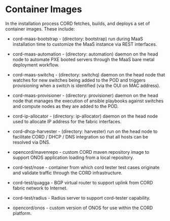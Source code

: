 # Container Images

In the installation process CORD fetches, builds, and deploys a set of
container images.  These include:

* cord-maas-bootstrap - (directory: bootstrap) run during MaaS installation
  time to customize the MaaS instance via REST interfaces.

* cord-maas-automation - (directory: automation) daemon on the head node to
  automate PXE booted servers through the MaaS bare metal deployment workflow.

* cord-maas-switchq - (directory: switchq) daemon on the head node that watches
  for new switches being added to the POD and triggers provisioning when a
  switch is identified (via the OUI on MAC address).

* cord-maas-provisioner - (directory: provisioner) daemon on the head node that
  manages the execution of ansible playbooks against switches and compute nodes
  as they are added to the POD.

* cord-ip-allocator - (directory: ip-allocator) daemon on the head node used to
  allocate IP address for the fabric interfaces.

* cord-dhcp-harvester - (directory: harvester) run on the head node to
  facilitate CORD / DHCP / DNS integration so that all hosts can be resolved
  via DNS.

* opencord/mavenrepo - custom CORD maven repository image to support ONOS
  application loading from a local repository.

* cord-test/nose - container from which cord tester test cases originate and
  validate traffic through the CORD infrastructure.

* cord-test/quagga - BGP virtual router to support uplink from CORD fabric
  network to Internet.

* cord-test/radius - Radius server to support cord-tester capability.

* opencord/onos - custom version of ONOS for use within the CORD platform.

